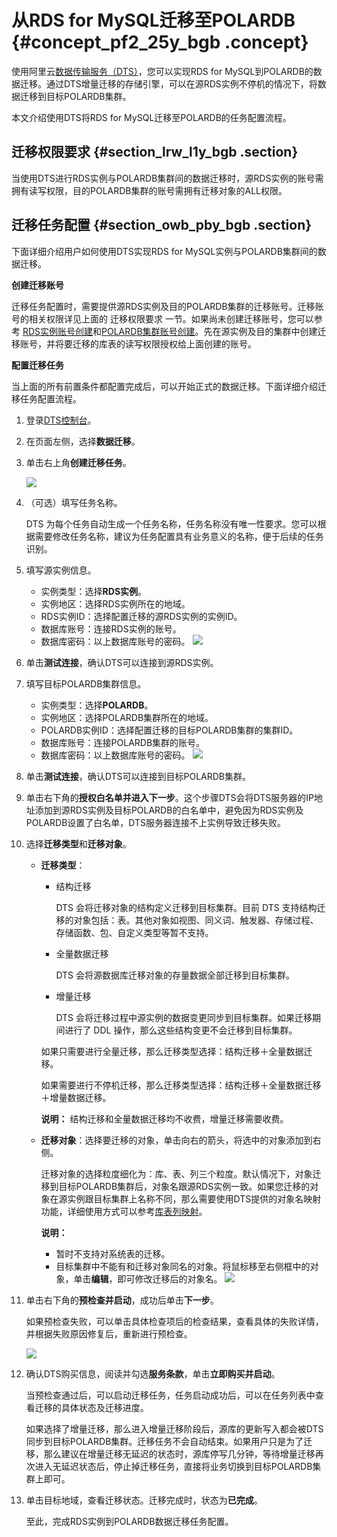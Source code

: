 # 从RDS for MySQL迁移至POLARDB {#concept_pf2_25y_bgb .concept}

使用阿里云[数据传输服务（DTS）](https://help.aliyun.com/document_detail/26592.html?spm=a2c4g.11186623.2.8.6df54b84N9BVGE)，您可以实现RDS for MySQL到POLARDB的数据迁移。通过DTS增量迁移的存储引擎，可以在源RDS实例不停机的情况下，将数据迁移到目标POLARDB集群。

本文介绍使用DTS将RDS for MySQL迁移至POLARDB的任务配置流程。

## 迁移权限要求 {#section_lrw_l1y_bgb .section}

当使用DTS进行RDS实例与POLARDB集群间的数据迁移时，源RDS实例的账号需拥有读写权限，目的POLARDB集群的账号需拥有迁移对象的ALL权限。

## 迁移任务配置 {#section_owb_pby_bgb .section}

下面详细介绍用户如何使用DTS实现RDS for MySQL实例与POLARDB集群间的数据迁移。

**创建迁移账号**

迁移任务配置时，需要提供源RDS实例及目的POLARDB集群的迁移账号。迁移账号的相关权限详见上面的 迁移权限要求 一节。如果尚未创建迁移账号，您可以参考 [RDS实例账号创建](https://help.aliyun.com/document_detail/26186.html?spm=5176.product26090.6.190.dNyWM8)和[POLARDB集群账号创建](https://help.aliyun.com/document_detail/68508.html?spm=a2c4g.11186623.2.10.3f657dd3d4orj4)。先在源实例及目的集群中创建迁移账号，并将要迁移的库表的读写权限授权给上面创建的账号。

**配置迁移任务**

当上面的所有前置条件都配置完成后，可以开始正式的数据迁移。下面详细介绍迁移任务配置流程。

1.  登录[DTS控制台](https://dts.console.aliyun.com/)。
2.  在页面左侧，选择**数据迁移**。
3.  单击右上角**创建迁移任务**。

    ![](http://static-aliyun-doc.oss-cn-hangzhou.aliyuncs.com/assets/img/79403/154725680236105_zh-CN.png)

4.  （可选）填写任务名称。

    DTS 为每个任务自动生成一个任务名称，任务名称没有唯一性要求。您可以根据需要修改任务名称，建议为任务配置具有业务意义的名称，便于后续的任务识别。

5.  填写源实例信息。

    -   实例类型：选择**RDS实例**。
    -   实例地区：选择RDS实例所在的地域。
    -   RDS实例ID：选择配置迁移的源RDS实例的实例ID。
    -   数据库账号：连接RDS实例的账号。
    -   数据库密码：以上数据库账号的密码。
    ![](http://static-aliyun-doc.oss-cn-hangzhou.aliyuncs.com/assets/img/79403/154725680234082_zh-CN.png)

6.  单击**测试连接**，确认DTS可以连接到源RDS实例。
7.  填写目标POLARDB集群信息。

    -   实例类型：选择**POLARDB**。
    -   实例地区：选择POLARDB集群所在的地域。
    -   POLARDB实例ID：选择配置迁移的目标POLARDB集群的集群ID。
    -   数据库账号：连接POLARDB集群的账号。
    -   数据库密码：以上数据库账号的密码。
    ![](http://static-aliyun-doc.oss-cn-hangzhou.aliyuncs.com/assets/img/79403/154725680234083_zh-CN.png)

8.  单击**测试连接**，确认DTS可以连接到目标POLARDB集群。
9.  单击右下角的**授权白名单并进入下一步**。这个步骤DTS会将DTS服务器的IP地址添加到源RDS实例及目标POLARDB的白名单中，避免因为RDS实例及POLARDB设置了白名单，DTS服务器连接不上实例导致迁移失败。
10. 选择**迁移类型**和**迁移对象**。

    -   **迁移类型**：

        -   结构迁移

            DTS 会将迁移对象的结构定义迁移到目标集群。目前 DTS 支持结构迁移的对象包括：表。其他对象如视图、同义词、触发器、存储过程、存储函数、包、自定义类型等暂不支持。

        -   全量数据迁移

            DTS 会将源数据库迁移对象的存量数据全部迁移到目标集群。

        -   增量迁移

            DTS 会将迁移过程中源实例的数据变更同步到目标集群。如果迁移期间进行了 DDL 操作，那么这些结构变更不会迁移到目标集群。

        如果只需要进行全量迁移，那么迁移类型选择：结构迁移＋全量数据迁移。

        如果需要进行不停机迁移，那么迁移类型选择：结构迁移＋全量数据迁移＋增量数据迁移。

        **说明：** 结构迁移和全量数据迁移均不收费，增量迁移需要收费。

    -   **迁移对象**：选择要迁移的对象，单击向右的箭头，将选中的对象添加到右侧。

        迁移对象的选择粒度细化为：库、表、列三个粒度。默认情况下，对象迁移到目标POLARDB集群后，对象名跟源RDS实例一致。如果您迁移的对象在源实例跟目标集群上名称不同，那么需要使用DTS提供的对象名映射功能，详细使用方式可以参考[库表列映射](https://help.aliyun.com/document_detail/26628.html?spm=5176.doc26624.6.125.Mpn8On)。

        **说明：** 

        -   暂时不支持对系统表的迁移。
        -   目标集群中不能有和迁移对象同名的对象。将鼠标移至右侧框中的对象，单击**编辑**，即可修改迁移后的对象名。
    ![](http://static-aliyun-doc.oss-cn-hangzhou.aliyuncs.com/assets/img/79403/154725680334085_zh-CN.png)

11. 单击右下角的**预检查并启动**，成功后单击**下一步**。

    如果预检查失败，可以单击具体检查项后的检查结果，查看具体的失败详情，并根据失败原因修复后，重新进行预检查。

    ![](http://static-aliyun-doc.oss-cn-hangzhou.aliyuncs.com/assets/img/79403/154725680334084_zh-CN.png)

12. 确认DTS购买信息，阅读并勾选**服务条款**，单击**立即购买并启动**。

    当预检查通过后，可以启动迁移任务，任务启动成功后，可以在任务列表中查看迁移的具体状态及迁移进度。

    如果选择了增量迁移，那么进入增量迁移阶段后，源库的更新写入都会被DTS同步到目标POLARDB集群。迁移任务不会自动结束。如果用户只是为了迁移，那么建议在增量迁移无延迟的状态时，源库停写几分钟，等待增量迁移再次进入无延迟状态后，停止掉迁移任务，直接将业务切换到目标POLARDB集群上即可。

13. 单击目标地域，查看迁移状态。迁移完成时，状态为**已完成**。

    至此，完成RDS实例到POLARDB数据迁移任务配置。


